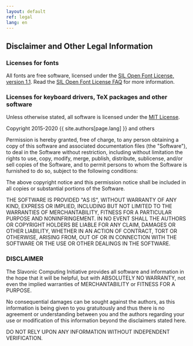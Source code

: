 ```yaml
---
layout: default
ref: legal
lang: en
---
```


## Disclaimer and Other Legal Information

### Licenses for fonts

All fonts are free software, licensed under the [SIL Open Font License, version 1.1](http://scripts.sil.org/cms/scripts/page.php?site_id=nrsi&id=OFL).
Read the [SIL Open Font License FAQ](http://scripts.sil.org/cms/scripts/page.php?site_id=nrsi&item_id=OFL-FAQ_web)
for more information.

### Licenses for keyboard drivers, TeX packages and other software

Unless otherwise stated, all software is licensed under the 
[MIT License](https://opensource.org/licenses/MIT).

Copyright 2015-2020 {{ site.authors[page.lang] }} and others

Permission is hereby granted, free of charge, to any person obtaining a copy of this software and associated documentation files (the "Software"), to deal in the Software without restriction, including without limitation the rights to use, copy, modify, merge, publish, distribute, sublicense, and/or sell copies of the Software, and to permit persons to whom the Software is furnished to do so, subject to the following conditions:

The above copyright notice and this permission notice shall be included in all copies or substantial portions of the Software.

THE SOFTWARE IS PROVIDED "AS IS", WITHOUT WARRANTY OF ANY KIND, EXPRESS OR IMPLIED, INCLUDING BUT NOT LIMITED TO THE WARRANTIES OF MERCHANTABILITY, FITNESS FOR A PARTICULAR PURPOSE AND NONINFRINGEMENT. IN NO EVENT SHALL THE AUTHORS OR COPYRIGHT HOLDERS BE LIABLE FOR ANY CLAIM, DAMAGES OR OTHER LIABILITY, WHETHER IN AN ACTION OF CONTRACT, TORT OR OTHERWISE, ARISING FROM, OUT OF OR IN CONNECTION WITH THE SOFTWARE OR THE USE OR OTHER DEALINGS IN THE SOFTWARE.

### DISCLAIMER

The Slavonic Computing Initiative provides all software and information in the hope that it
will be helpful, but with ABSOLUTELY NO WARRANTY, not even the implied warranties
of MERCHANTABILITY or FITNESS FOR A PURPOSE.

No consequential damages can be sought against the authors, as this information is being 
given to you gratuitously and thus there is no agreement or understanding between you
and the authors regarding your use or modification of this information beyond the 
disclaimers stated here.

DO NOT RELY UPON ANY INFORMATION WITHOUT INDEPENDENT VERIFICATION.

